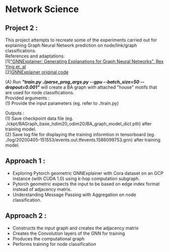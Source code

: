 # Network Science
## Project 2 :
This project attempts to recreate some of the experiments carried out for explaining Graph Neural Network prediction on node/link/graph classifications.<br>
References and adaptations:<br>
[1]["GNNExplainer: Generating Explanations for Graph Neural Networks", Rex Ying et. al](https://cs.stanford.edu/people/jure/pubs/gnnexplainer-neurips19.pdf)<br>
[2][GNNExplainer original code](https://github.com/RexYing/gnn-model-explainer)

(A) Run ***"train.py  ./parse_prog_args.py --gpu --batch_size=50 --dropout=0.001"*** will create a BA graph with attached "house" motifs that are used for node classifications.<br>
Provided arguments : <br>
(1) Provide the input parameters (eg. refer to ./train.py)<br>

Outputs : <br>
(1) Save checkpoint data file (eg. ./ckpt/BAGraph_base_hdim20_odim20/BA_graph_model_dict.pth) after training model.<br>
(2) Save log file for displaying the training informtion in tensorboard (eg. ./log/20200405-151553/events.out.tfevents.1586099753.gnn) after training model.<br>

## Approach 1 :
- Exploring Pytorch geometric GNNExplainer with Cora dataset on an GCP instance (with CUDA 1.0) using k-hop computation subgraph.
- Pytorch geometric expects the input to be based on edge index format instead of adjacency matrix.
- Understanding Message Passing with Aggregation on node classification.

## Approach 2 :
- Constructs the input graph and creates the adjacency matrix
- Creates the Convolution layers of the GNN for training
- Produces the computational graph
- Performs training for node classification
